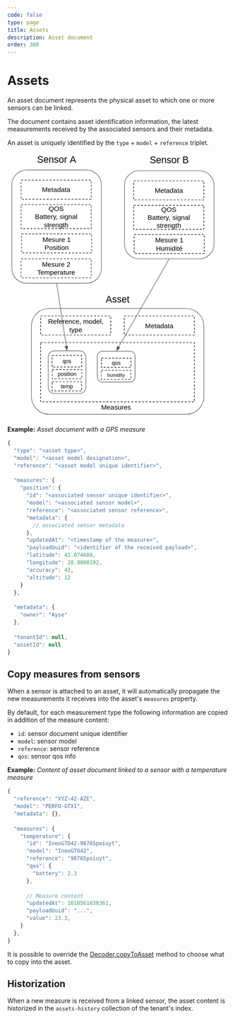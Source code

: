 ```yaml
---
code: false
type: page
title: Assets
description: Asset document
order: 300
---
```


# Assets

An asset document represents the physical asset to which one or more sensors can be linked.

The document contains asset identification information, the latest measurements received by the associated sensors and their metadata.

An asset is uniquely identified by the `type` + `model` + `reference` triplet.

![asset data model with sensors measures](./asset-data-model.png)

**Example:** _Asset document with a GPS measure_

```js
{
  "type": "<asset type>",
  "model": "<asset model designation>",
  "reference": "<asset model unique identifier>",

  "measures": {
    "position": {
      "id": "<associated sensor unique identifier>",
      "model": "<associated sensor model>",
      "reference": "<associated sensor reference>",
      "metadata": {
        // associated sensor metadata
      },
      "updatedAt": "<timestamp of the measure>",
      "payloadUuid": "<identifier of the received payload>",
      "latitude": 41.074688,
      "longitude": 28.9800192,
      "accuracy": 42,
      "altitude": 12
    }
  },

  "metadata": {
    "owner": "Ayse"
  },
  
  "tenantId": null,
  "assetId": null
}
```

## Copy measures from sensors

When a sensor is attached to an asset, it will automatically propagate the new measurements it receives into the asset's `measures` property.

By default, for each measurement type the following information are copied in addition of the measure content:
 - `id`: sensor document unique identifier
 - `model`: sensor model
 - `reference`: sensor reference
 - `qos`: sensor qos info

**Example:** _Content of asset document linked to a sensor with a temperature measure_
```js
{
  "reference": "XYZ-42-AZE",
  "model": "PERFO-GTX1",
  "metadata": {},

  "measures": {
    "temperature": {
      "id": "IneoGTO42-98765poiuyt",
      "model": "IneoGTO42",
      "reference": "98765poiuyt",
      "qos": {
        "battery": 2.3
      },
      
      // Measure content
      "updatedAt": 1610561030361,
      "payloadUuid": "...",
      "value": 23.3,
    }
  },
}
```

It is possible to override the [Decoder.copyToAsset](/kuzzle-iot-platform/device-manager/1/classes/decoder/copy-to-asset) method to choose what to copy into the asset.

## Historization

When a new measure is received from a linked sensor, the asset content is historized in the `assets-history` collection of the tenant's index.

